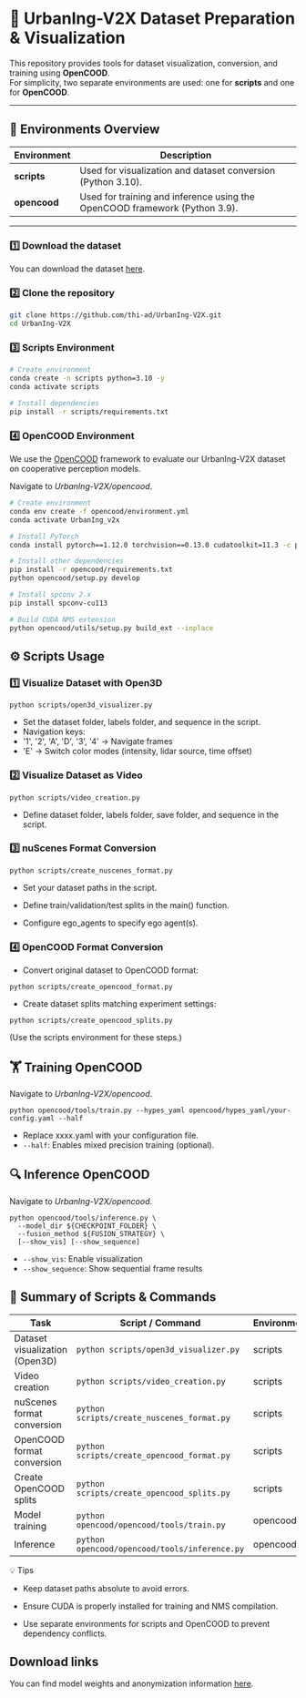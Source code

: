 # 🚗 UrbanIng-V2X Dataset Preparation & Visualization

This repository provides tools for dataset visualization, conversion, and training using **OpenCOOD**.  
For simplicity, two separate environments are used: one for **scripts** and one for **OpenCOOD**.

---

## 📁 Environments Overview

| Environment | Description |
|--------------|-------------|
| **scripts**  | Used for visualization and dataset conversion (Python 3.10). |
| **opencood** | Used for training and inference using the OpenCOOD framework (Python 3.9). |

---

### 1️⃣ Download the dataset
You can download the dataset [here](https://dataverse.harvard.edu/dataset.xhtml?persistentId=doi:10.7910/DVN/A9LPY7).

### 2️⃣ Clone the repository
```bash
git clone https://github.com/thi-ad/UrbanIng-V2X.git
cd UrbanIng-V2X
```

### 3️⃣ Scripts Environment
```bash
# Create environment
conda create -n scripts python=3.10 -y
conda activate scripts

# Install dependencies
pip install -r scripts/requirements.txt
```

### 4️⃣ OpenCOOD Environment
We use the [OpenCOOD](https://github.com/DerrickXuNu/OpenCOOD) framework to evaluate our UrbanIng-V2X dataset on cooperative perception models.

Navigate to *UrbanIng-V2X/opencood*.

```bash
# Create environment
conda env create -f opencood/environment.yml
conda activate UrbanIng_v2x

# Install PyTorch
conda install pytorch==1.12.0 torchvision==0.13.0 cudatoolkit=11.3 -c pytorch -c conda-forge

# Install other dependencies
pip install -r opencood/requirements.txt
python opencood/setup.py develop

# Install spconv 2.x
pip install spconv-cu113

# Build CUDA NMS extension
python opencood/utils/setup.py build_ext --inplace
```

## ⚙️ Scripts Usage

### 1️⃣ Visualize Dataset with Open3D
```
python scripts/open3d_visualizer.py
``` 
- Set the dataset folder, labels folder, and sequence in the script.
- Navigation keys:
- '1', '2', 'A', 'D', '3', '4' → Navigate frames
- 'E' → Switch color modes (intensity, lidar source, time offset)

### 2️⃣ Visualize Dataset as Video
```
python scripts/video_creation.py
```

- Define dataset folder, labels folder, save folder, and sequence in the script.

### 3️⃣ nuScenes Format Conversion
```
python scripts/create_nuscenes_format.py
```

- Set your dataset paths in the script.

- Define train/validation/test splits in the main() function.

- Configure ego_agents to specify ego agent(s).

### 4️⃣ OpenCOOD Format Conversion

- Convert original dataset to OpenCOOD format:

```
python scripts/create_opencood_format.py
```

- Create dataset splits matching experiment settings:

```
python scripts/create_opencood_splits.py
```

(Use the scripts environment for these steps.)

## 🏋️ Training OpenCOOD
Navigate to *UrbanIng-V2X/opencood*.
```
python opencood/tools/train.py --hypes_yaml opencood/hypes_yaml/your-config.yaml --half
```
- Replace xxxx.yaml with your configuration file.
- `--half`:  Enables mixed precision training (optional).

## 🔍 Inference OpenCOOD
Navigate to *UrbanIng-V2X/opencood*.
```
python opencood/tools/inference.py \
  --model_dir ${CHECKPOINT_FOLDER} \
  --fusion_method ${FUSION_STRATEGY} \
  [--show_vis] [--show_sequence]
```

- `--show_vis`: Enable visualization
- `--show_sequence`: Show sequential frame results

## 🧾 Summary of Scripts & Commands

| Task | Script / Command | Environment |
|------|-----------------|-------------|
| Dataset visualization (Open3D) | `python scripts/open3d_visualizer.py` | scripts |
| Video creation | `python scripts/video_creation.py` | scripts |
| nuScenes format conversion | `python scripts/create_nuscenes_format.py` | scripts |
| OpenCOOD format conversion | `python scripts/create_opencood_format.py` | scripts |
| Create OpenCOOD splits | `python scripts/create_opencood_splits.py` | scripts |
| Model training | `python opencood/opencood/tools/train.py` | opencood |
| Inference | `python opencood/opencood/tools/inference.py` | opencood |

💡 Tips

- Keep dataset paths absolute to avoid errors.

- Ensure CUDA is properly installed for training and NMS compilation.

- Use separate environments for scripts and OpenCOOD to prevent dependency conflicts.

## Download links
You can find model weights and anonymization information [here](https://faubox.rrze.uni-erlangen.de/getlink/fi3zwWqSZw25CvViXRtoZr/).
